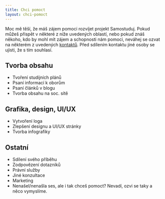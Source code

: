 ```yaml
---
title: Chci pomoct
layout: chci-pomoct
---
```


Moc mě těší, že máš zájem pomoci rozvíjet projekt Samostuduj. Pokud můžeš přispět v některé z níže uvedených oblastí, nebo pokud znáš někoho, kdo by mohl mít zájem a schopnosti nám pomoci, neváhej se ozvat na některém z uvedených [kontaktů](/kontakt). Před sdílením kontaktu jiné osoby se ujisti, že s tím souhlasí.

## Tvorba obsahu

- Tvoření studijních plánů
- Psaní informací k oborům
- Psaní článků v blogu
- Tvorba obsahu na soc. sítě

## Grafika, design, UI/UX

- Vytvoření loga
- Zlepšení designu a UI/UX stránky
- Tvorba infografiky

## Ostatní

- Sdílení svého příběhu
- Zodpovězení dotazníků
- Právní služby
- Jiné konzultace
- Marketing
- Nenašel/nenašla ses, ale i tak chceš pomoct? Nevadí, ozvi se taky a něco vymyslíme.
